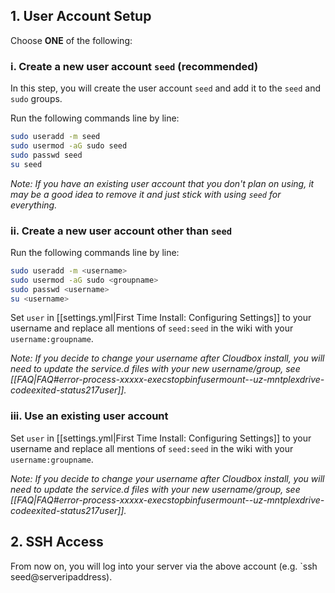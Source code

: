 ## 1. User Account Setup

Choose **ONE** of the following:

###    i. Create a new user account `seed` (recommended)

In this step, you will create the user account `seed` and add it to the `seed` and `sudo` groups.  


Run the following commands line by line:


```bash
sudo useradd -m seed
sudo usermod -aG sudo seed
sudo passwd seed
su seed
```

_Note: If you have an existing user account that you don't plan on using, it may be a good idea to remove it and just stick with using `seed` for everything._

###    ii. Create a new user account other than `seed`

Run the following commands line by line:

```bash
sudo useradd -m <username>
sudo usermod -aG sudo <groupname>
sudo passwd <username>
su <username>
```

Set `user` in [[settings.yml|First Time Install: Configuring Settings]] to your username and replace all mentions of `seed:seed` in the wiki with your `username:groupname`.

_Note: If you decide to change your username after Cloudbox install, you will need to update the service.d files with your new username/group, see [[FAQ|FAQ#error-process-xxxxx-execstopbinfusermount--uz-mntplexdrive-codeexited-status217user]]._


###    iii. Use an existing user account

Set `user` in [[settings.yml|First Time Install: Configuring Settings]] to your username and replace all mentions of `seed:seed` in the wiki with your `username:groupname`.

_Note: If you decide to change your username after Cloudbox install, you will need to update the service.d files with your new username/group, see [[FAQ|FAQ#error-process-xxxxx-execstopbinfusermount--uz-mntplexdrive-codeexited-status217user]]._


## 2. SSH Access

From now on, you will log into your server via the above account (e.g. `ssh seed@serveripaddress). 
